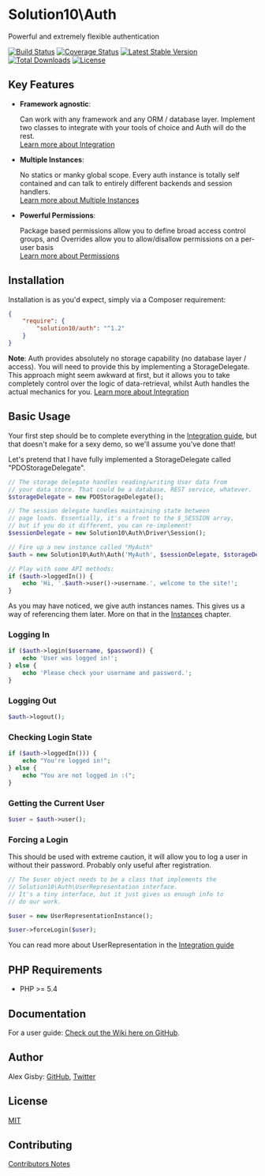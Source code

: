 # Solution10\Auth

Powerful and extremely flexible authentication

[![Build Status](https://travis-ci.org/Solution10/auth.svg?branch=master)](https://travis-ci.org/Solution10/auth)
[![Coverage Status](https://coveralls.io/repos/Solution10/auth/badge.png)](https://coveralls.io/r/Solution10/auth)
[![Latest Stable Version](https://poser.pugx.org/Solution10/auth/v/stable.svg)](https://packagist.org/packages/Solution10/auth)
[![Total Downloads](https://poser.pugx.org/Solution10/auth/downloads.svg)](https://packagist.org/packages/Solution10/auth)
[![License](https://poser.pugx.org/Solution10/auth/license.svg)](https://packagist.org/packages/Solution10/auth)

## Key Features

- **Framework agnostic**: <p>Can work with any framework and any ORM / database layer. Implement two classes to integrate with your tools of choice and Auth will do the rest.<br>[Learn more about Integration](http://github.com/solution10/auth/wiki/Integrating)</p>
- **Multiple Instances**: <p>No statics or manky global scope. Every auth instance is totally self contained and can talk to entirely different backends and session handlers.<br>[Learn more about Multiple Instances](http://github.com/solution10/auth/wiki/Instances)</p>
- **Powerful Permissions**: <p>Package based permissions allow you to define broad access control groups, and Overrides allow you to allow/disallow permissions on a per-user basis<br>[Learn more about Permissions](http://github.com/solution10/auth/wiki/Permissions)</p>

## Installation

Installation is as you'd expect, simply via a Composer requirement:

```json
{
    "require": {
        "solution10/auth": "^1.2"
    }
}
```

**Note**: Auth provides absolutely no storage capability (no database layer / access). You will need to provide this by implementing a
StorageDelegate. This approach might seem awkward at first, but it allows you to take completely control over the logic of data-retrieval,
whilst Auth handles the actual mechanics for you. [Learn more about Integration](http://github.com/solution10/auth/wiki/Integrating)

## Basic Usage

Your first step should be to complete everything in the [Integration guide](http://github.com/solution10/auth/wiki/Integrating), but that doesn't make for
a sexy demo, so we'll assume you've done that!

Let's pretend that I have fully implemented a StorageDelegate called "PDOStorageDelegate".

```php
// The storage delegate handles reading/writing User data from
// your data store. That could be a database, REST service, whatever.
$storageDelegate = new PDOStorageDelegate();

// The session delegate handles maintaining state between
// page loads. Essentially, it's a front to the $_SESSION array,
// but if you do it different, you can re-implement!
$sessionDelegate = new Solution10\Auth\Driver\Session();

// Fire up a new instance called "MyAuth"
$auth = new Solution10\Auth\Auth('MyAuth', $sessionDelegate, $storageDelegate);

// Play with some API methods:
if ($auth->loggedIn()) {
    echo 'Hi, '.$auth->user()->username.', welcome to the site!';
}
```

As you may have noticed, we give auth instances names. This gives us a way of referencing them later. More on
that in the [Instances](http://github.com/solution10/auth/wiki/Instances) chapter.

### Logging In

```php
if ($auth->login($username, $password)) {
    echo 'User was logged in!';
} else {
    echo 'Please check your username and password.';
}
```

### Logging Out

```php
$auth->logout();
```

### Checking Login State

```php
if ($auth->loggedIn())) {
    echo "You're logged in!";
} else {
    echo "You are not logged in :(";
}
```

### Getting the Current User

```php
$user = $auth->user();
```

### Forcing a Login

This should be used with extreme caution, it will allow you to log a user in without their password. Probably only useful after registration.

```php
// The $user object needs to be a class that implements the
// Solution10\Auth\UserRepresentation interface.
// It's a tiny interface, but it just gives us enough info to
// do our work.

$user = new UserRepresentationInstance();

$user->forceLogin($user);
```

You can read more about UserRepresentation in the [Integration guide](http://github.com/solution10/auth/wiki/Integrating)

## PHP Requirements

- PHP >= 5.4

## Documentation

For a user guide: [Check out the Wiki here on GitHub](http://github.com/solution10/auth/wiki).

## Author

Alex Gisby: [GitHub](http://github.com/alexgisby), [Twitter](http://twitter.com/alexgisby)

## License

[MIT](http://github.com/solution10/auth/tree/master/LICENSE.md)

## Contributing

[Contributors Notes](http://github.com/solution10/auth/tree/master/CONTRIBUTING.md)
